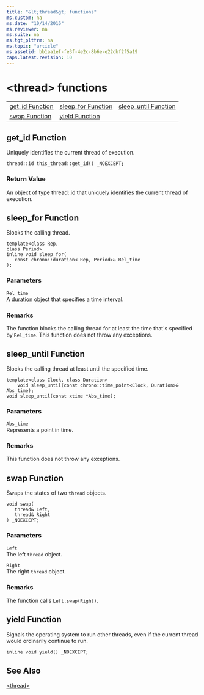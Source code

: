```yaml
---
title: "&lt;thread&gt; functions"
ms.custom: na
ms.date: "10/14/2016"
ms.reviewer: na
ms.suite: na
ms.tgt_pltfrm: na
ms.topic: "article"
ms.assetid: bb1aa1ef-fe3f-4e2c-8b6e-e22dbf2f5a19
caps.latest.revision: 10
---
```

# &lt;thread&gt; functions
||||  
|-|-|-|  
|[get_id Function](#get_id_function)|[sleep_for Function](#sleep_for_function)|[sleep_until Function](#sleep_until_function)|  
|[swap Function](#swap_function)|[yield Function](#yield_function)|  
  
##  <a name="get_id_function"></a>  get_id Function  
 Uniquely identifies the current thread of execution.  
  
```  
thread::id this_thread::get_id() _NOEXCEPT;  
```  
  
### Return Value  
 An object of type thread::id that uniquely identifies the current thread of execution.  
  
##  <a name="sleep_for_function"></a>  sleep_for Function  
 Blocks the calling thread.  
  
```  
template<class Rep,  
class Period>  
inline void sleep_for(  
   const chrono::duration< Rep, Period>& Rel_time  
);  
```  
  
### Parameters  
 `Rel_time`  
 A [duration](../stdcpplib/duration-class.md) object that specifies a time interval.  
  
### Remarks  
 The function blocks the calling thread for at least the time that's specified by `Rel_time`. This function does not throw any exceptions.  
  
##  <a name="sleep_until_function"></a>  sleep_until Function  
 Blocks the calling thread at least until the specified time.  
  
```  
template<class Clock, class Duration>  
    void sleep_until(const chrono::time_point<Clock, Duration>& Abs_time);  
void sleep_until(const xtime *Abs_time);  
```  
  
### Parameters  
 `Abs_time`  
 Represents a point in time.  
  
### Remarks  
 This function does not throw any exceptions.  
  
##  <a name="swap_function"></a>  swap Function  
 Swaps the states of two `thread` objects.  
  
```  
void swap(  
   thread& Left,  
   thread& Right  
) _NOEXCEPT;  
```  
  
### Parameters  
 `Left`  
 The left `thread` object.  
  
 `Right`  
 The right `thread` object.  
  
### Remarks  
 The function calls `Left.swap(Right)`.  
  
##  <a name="yield_function"></a>  yield Function  
 Signals the operating system to run other threads, even if the current thread would ordinarily continue to run.  
  
```  
inline void yield() _NOEXCEPT;  
```  
  
## See Also  
 [\<thread>](../stdcpplib/-thread-.md)